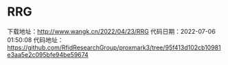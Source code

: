 # RRG
下载地址：http://www.wangk.cn/2022/04/23/RRG
代码日期：2022-07-06 01:50:08
代码地址：https://github.com/RfidResearchGroup/proxmark3/tree/95f413d102cb10981e3aa5e2c095bfe94be59674
